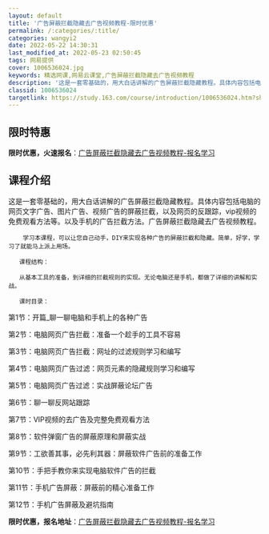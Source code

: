```yaml
---
layout: default
title: '广告屏蔽拦截隐藏去广告视频教程-限时优惠'
permalink: /:categories/:title/
categories: wangyi2
date: 2022-05-22 14:30:31
last_modified_at: 2022-05-23 02:50:45
tags: 网易提供
cover: 1006536024.jpg
keywords: 精选网课,网易云课堂,广告屏蔽拦截隐藏去广告视频教程
description: '这是一套零基础的，用大白话讲解的广告屏蔽拦截隐藏教程。具体内容包括电脑的网页文字广告、图片广告、视频广告的屏蔽拦截，以及'
classid: 1006536024
targetlink: https://study.163.com/course/introduction/1006536024.htm?share=1&shareId=1025206652&utm_campaign=share&utm_medium=iphoneShare&utm_source=&utm_u=1025206652
---
```


## 限时特惠

**限时优惠，火速报名**：[广告屏蔽拦截隐藏去广告视频教程-报名学习](https://study.163.com/course/introduction/1006536024.htm?share=1&shareId=1025206652&utm_campaign=share&utm_medium=iphoneShare&utm_source=&utm_u=1025206652)

## 课程介绍

这是一套零基础的，用大白话讲解的广告屏蔽拦截隐藏教程。具体内容包括电脑的网页文字广告、图片广告、视频广告的屏蔽拦截，以及网页的反跟踪，vip视频的免费观看方法等。以及手机的广告拦截方法。广告屏蔽拦截隐藏去广告视频教程。

        学习本课程，可以让您自己动手，DIY来实现各种广告的屏蔽拦截和隐藏。简单，好学，学习了就能马上派上用场。

       课程结构：

       从基本工具的准备，到详细的拦截规则的实现。无论电脑还是手机，都做了详细的讲解和实战。

       课时目录：

第1节：开篇_聊一聊电脑和手机上的各种广告

第2节：电脑网页广告拦截：准备一个趁手的工具不容易

第3节：电脑网页广告拦截：网址的过滤规则学习和编写

第4节：电脑网页广告过滤：网页元素的隐藏规则学习和编写

第5节：电脑网页广告过滤：实战屏蔽论坛广告

第6节：聊一聊反网站跟踪

第7节：VIP视频的去广告及完整免费观看方法

第8节：软件弹窗广告的屏蔽原理和屏蔽实战

第9节：工欲善其事，必先利其器：屏蔽软件广告前的准备工作

第10节：手把手教你来实现电脑软件广告的拦截

第11节：手机广告屏蔽：屏蔽前的精心准备工作

第12节：手机广告屏蔽及避坑指南

**限时优惠，报名地址**：[广告屏蔽拦截隐藏去广告视频教程-报名学习](https://study.163.com/course/introduction/1006536024.htm?share=1&shareId=1025206652&utm_campaign=share&utm_medium=iphoneShare&utm_source=&utm_u=1025206652)

